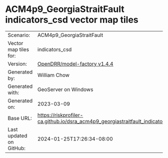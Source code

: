 # ACM4p9_GeorgiaStraitFault indicators_csd vector map tiles

|    			|			|
| --------------------- | --------------------- |
| Scenario:		| ACM4p9_GeorgiaStraitFault		|
| Vector map tiles for:	| indicators_csd		|
| Version:		| [OpenDRR/model-factory v1.4.4](https://github.com/OpenDRR/model-factory/releases/tag/v1.4.4)	|
| Generated by:		| William Chow	|
| Generated with:	| GeoServer on Windows	|
| Generated on:		| 2023-03-09	|
| Base URL:		| <https://riskprofiler-ca.github.io/dsra_acm4p9_georgiastraitfault_indicators_csd/> |
| Last updated on GitHub: | 2024-01-25T17:26:34-08:00 |
